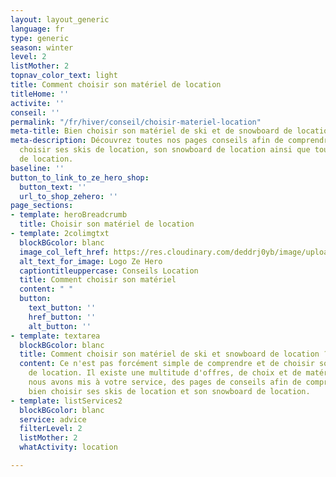 ```yaml
---
layout: layout_generic
language: fr
type: generic
season: winter
level: 2
listMother: 2
topnav_color_text: light
title: Comment choisir son matériel de location
titleHome: ''
activite: ''
conseil: ''
permalink: "/fr/hiver/conseil/choisir-materiel-location"
meta-title: Bien choisir son matériel de ski et de snowboard de location
meta-description: Découvrez toutes nos pages conseils afin de comprendre comment bien
  choisir ses skis de location, son snowboard de location ainsi que tout le matériel
  de location.
baseline: ''
button_to_link_to_ze_hero_shop:
  button_text: ''
  url_to_shop_zehero: ''
page_sections:
- template: heroBreadcrumb
  title: Choisir son matériel de location
- template: 2colimgtxt
  blockBGcolor: blanc
  image_col_left_href: https://res.cloudinary.com/deddrj0yb/image/upload/v1640094644/website/logo/Sur%20fond%20clair/logo-ze-hero-horizontal_4_a3dhvk.png
  alt_text_for_image: Logo Ze Hero
  captiontitleuppercase: Conseils Location
  title: Comment choisir son matériel
  content: " "
  button:
    text_button: ''
    href_button: ''
    alt_button: ''
- template: textarea
  blockBGcolor: blanc
  title: Comment choisir son matériel de ski et snowboard de location ?
  content: Ce n'est pas forcément simple de comprendre et de choisir son matériel
    de location. Il existe une multitude d'offres, de choix et de matériel. Pour cela,
    nous avons mis à votre service, des pages de conseils afin de comprendre comment
    bien choisir ses skis de location et son snowboard de location.
- template: listServices2
  blockBGcolor: blanc
  service: advice
  filterLevel: 2
  listMother: 2
  whatActivity: location

---
```

